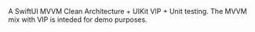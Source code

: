 A SwiftUI MVVM Clean Architecture + UIKit VIP + Unit testing. The MVVM mix with VIP is inteded for demo purposes.
